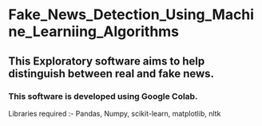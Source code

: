 # Fake_News_Detection_Using_Machine_Learniing_Algorithms
## This Exploratory software aims to help distinguish between real and fake news.

### This software is developed using Google Colab.

Libraries required :- 
Pandas,
Numpy,
scikit-learn,
matplotlib,
nltk
